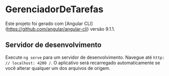 # GerenciadorDeTarefas

Este projeto foi gerado com [Angular CLI] (https://github.com/angular/angular-cli) versão 9.1.1.

## Servidor de desenvolvimento

Execute `ng serve` para um servidor de desenvolvimento. Navegue até `http: // localhost: 4200 /`. O aplicativo será recarregado automaticamente se você alterar qualquer um dos arquivos de origem. 
